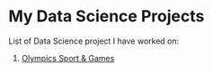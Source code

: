 # My Data Science Projects
List of Data Science project I have worked on:

1. [Olympics Sport & Games ](https://github.com/pradeepsinngh/Data-Science-Projects/tree/master/Olympics%20Sports%20and%20Games)
